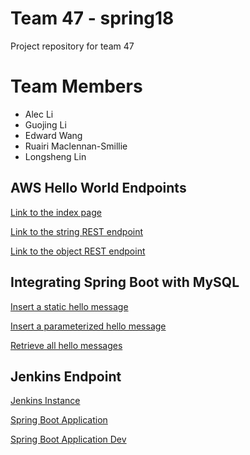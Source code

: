 # Team 47 - spring18
Project repository for team 47

# Team Members
- Alec Li
- Guojing Li
- Edward Wang
- Ruairi Maclennan-Smillie
- Longsheng Lin

## AWS Hello World Endpoints
[Link to the index page](http://cs4500spring2018team47.us-east-2.elasticbeanstalk.com)

[Link to the string REST endpoint](http://cs4500spring2018team47.us-east-2.elasticbeanstalk.com/api/hello/string)

[Link to the object REST endpoint](http://cs4500spring2018team47.us-east-2.elasticbeanstalk.com/api/hello/object)

## Integrating Spring Boot with MySQL
[Insert a static hello message](http://cs4500spring2018team47.us-east-2.elasticbeanstalk.com/api/hello/insert)

[Insert a parameterized hello message](http://cs4500spring2018team47.us-east-2.elasticbeanstalk.com/api/hello/insert/Some%20parameterized%20message)

[Retrieve all hello messages](http://cs4500spring2018team47.us-east-2.elasticbeanstalk.com/api/hello/select/all)

## Jenkins Endpoint
[Jenkins Instance](http://ec2-18-222-47-36.us-east-2.compute.amazonaws.com:8080/)

[Spring Boot Application](http://ec2-52-15-245-45.us-east-2.compute.amazonaws.com:8080/)

[Spring Boot Application Dev](http://ec2-52-14-202-188.us-east-2.compute.amazonaws.com:8080/)
